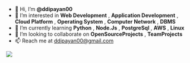 - 👋 Hi, I’m <b>@ddipayan00</b>
- 👀 I’m interested in <b>Web Development</b> , <b>Application Development</b> , <b>Cloud Platform</b> , <b>Operating System</b> , <b>Computer Network</b> , <b>DBMS</b>
- 🌱 I’m currently learning <b>Python</b> , <b>Node.Js</b> , <b>PostgreSql</b> , <b>AWS</b> , <b>Linux</b>
- 💞️ I’m looking to collaborate on <b>OpenSourceProjects</b> , <b>TeamProjects</b>
- 📫 Reach me at ddipayan00@gmail.com
<img src="https://c1.sfdcstatic.com/content/dam/blogs/ca/Blog%20Posts/10-Technologies-of-the-Next-Decade-opengraph.png">
<!---
ddipayan00/ddipayan00 is a ✨ special ✨ repository because its `README.md` (this file) appears on your GitHub profile.
You can click the Preview link to take a look at your changes.
--->
